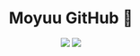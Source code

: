 <div align="center">
  
# Moyuu GitHub 🌙
![](https://github-readme-stats.vercel.app/api?username=moyuu-az&show_icons=true&theme=graywhite&hide_border=true)
![](https://github-readme-stats.vercel.app/api/top-langs/?username=moyuu-az&layout=compact&theme=graywhite&hide_border=true)
